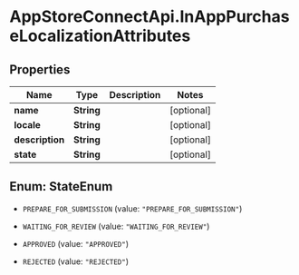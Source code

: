 # AppStoreConnectApi.InAppPurchaseLocalizationAttributes

## Properties

Name | Type | Description | Notes
------------ | ------------- | ------------- | -------------
**name** | **String** |  | [optional] 
**locale** | **String** |  | [optional] 
**description** | **String** |  | [optional] 
**state** | **String** |  | [optional] 



## Enum: StateEnum


* `PREPARE_FOR_SUBMISSION` (value: `"PREPARE_FOR_SUBMISSION"`)

* `WAITING_FOR_REVIEW` (value: `"WAITING_FOR_REVIEW"`)

* `APPROVED` (value: `"APPROVED"`)

* `REJECTED` (value: `"REJECTED"`)




